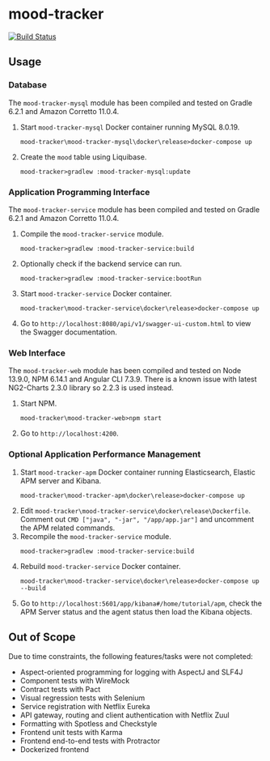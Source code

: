 # mood-tracker

[![Build Status](https://travis-ci.org/rvbabilonia/mood-tracker.svg)](https://travis-ci.org/rvbabilonia/mood-tracker)

## Usage

### Database

The `mood-tracker-mysql` module has been compiled and tested on Gradle 6.2.1 and Amazon Corretto 11.0.4.

1. Start `mood-tracker-mysql` Docker container running MySQL 8.0.19.
    ```shell script
    mood-tracker\mood-tracker-mysql\docker\release>docker-compose up
    ```
2. Create the `mood` table using Liquibase.
    ```shell script
    mood-tracker>gradlew :mood-tracker-mysql:update
    ```

### Application Programming Interface

The `mood-tracker-service` module has been compiled and tested on Gradle 6.2.1 and Amazon Corretto 11.0.4.

1. Compile the `mood-tracker-service` module.
    ```shell script
    mood-tracker>gradlew :mood-tracker-service:build
    ```
2. Optionally check if the backend service can run.
    ```shell script
    mood-tracker>gradlew :mood-tracker-service:bootRun
    ```
3. Start `mood-tracker-service` Docker container.
   ```shell script
   mood-tracker\mood-tracker-service\docker\release>docker-compose up
   ```
4. Go to `http://localhost:8080/api/v1/swagger-ui-custom.html` to view the Swagger documentation.

### Web Interface

The `mood-tracker-web` module has been compiled and tested on Node 13.9.0, NPM 6.14.1 and Angular CLI 7.3.9.
There is a known issue with latest NG2-Charts 2.3.0 library so 2.2.3 is used instead.

1. Start NPM.
    ```shell script
    mood-tracker\mood-tracker-web>npm start
    ```
2. Go to `http://localhost:4200`.

### Optional Application Performance Management

1. Start `mood-tracker-apm` Docker container running Elasticsearch, Elastic APM server and Kibana.
    ```shell script
    mood-tracker\mood-tracker-apm\docker\release>docker-compose up
    ```
2. Edit `mood-tracker\mood-tracker-service\docker\release\Dockerfile`. Comment out `CMD ["java", "-jar", "/app/app.jar"]`
and uncomment the APM related commands.
3. Recompile the `mood-tracker-service` module.
    ```shell script
    mood-tracker>gradlew :mood-tracker-service:build
    ```
4. Rebuild `mood-tracker-service` Docker container.
   ```shell script
   mood-tracker\mood-tracker-service\docker\release>docker-compose up --build
   ```
5. Go to `http://localhost:5601/app/kibana#/home/tutorial/apm`, check the APM Server status and the agent status then
load the Kibana objects. 
   
## Out of Scope

Due to time constraints, the following features/tasks were not completed:

* Aspect-oriented programming for logging with AspectJ and SLF4J
* Component tests with WireMock
* Contract tests with Pact
* Visual regression tests with Selenium
* Service registration with Netflix Eureka
* API gateway, routing and client authentication with Netflix Zuul
* Formatting with Spotless and Checkstyle
* Frontend unit tests with Karma
* Frontend end-to-end tests with Protractor
* Dockerized frontend
